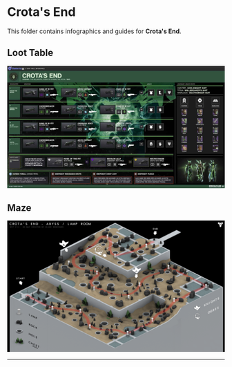 # Crota's End

This folder contains infographics and guides for **Crota's End**.

## Loot Table

![Loot Table](ce_loot.jpg)

## Maze

![Maze](ce_maze.png)

---